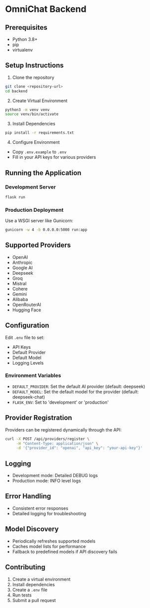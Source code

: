 # OmniChat Backend

## Prerequisites
- Python 3.8+
- pip
- virtualenv

## Setup Instructions

1. Clone the repository
```bash
git clone <repository-url>
cd backend
```

2. Create Virtual Environment
```bash
python3 -m venv venv
source venv/bin/activate
```

3. Install Dependencies
```bash
pip install -r requirements.txt
```

4. Configure Environment
- Copy `.env.example` to `.env`
- Fill in your API keys for various providers

## Running the Application

### Development Server
```bash
flask run
```

### Production Deployment
Use a WSGI server like Gunicorn:
```bash
gunicorn -w 4 -b 0.0.0.0:5000 run:app
```

## Supported Providers
- OpenAI
- Anthropic
- Google AI
- Deepseek
- Groq
- Mistral
- Cohere
- Gemini
- Alibaba
- OpenRouterAI
- Hugging Face

## Configuration
Edit `.env` file to set:
- API Keys
- Default Provider
- Default Model
- Logging Levels

### Environment Variables
- `DEFAULT_PROVIDER`: Set the default AI provider (default: deepseek)
- `DEFAULT_MODEL`: Set the default model for the provider (default: deepseek-chat)
- `FLASK_ENV`: Set to 'development' or 'production'

## Provider Registration
Providers can be registered dynamically through the API:
```bash
curl -X POST /api/providers/register \
     -H "Content-Type: application/json" \
     -d '{"provider_id": "openai", "api_key": "your-api-key"}'
```

## Logging
- Development mode: Detailed DEBUG logs
- Production mode: INFO level logs

## Error Handling
- Consistent error responses
- Detailed logging for troubleshooting

## Model Discovery
- Periodically refreshes supported models
- Caches model lists for performance
- Fallback to predefined models if API discovery fails

## Contributing
1. Create a virtual environment
2. Install dependencies
3. Create a `.env` file
4. Run tests
5. Submit a pull request

